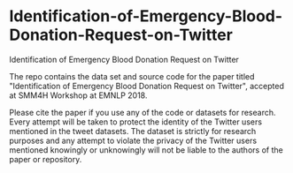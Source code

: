 # Identification-of-Emergency-Blood-Donation-Request-on-Twitter
Identification of Emergency Blood Donation Request on Twitter

The repo contains the data set and source code for the paper titled "Identification of Emergency Blood Donation Request on Twitter", accepted at SMM4H Workshop at EMNLP 2018. 

Please cite the paper if you use any of the code or datasets for research.
Every attempt will be taken to protect the identity of the Twitter users mentioned in the tweet datasets.
The dataset is strictly for research purposes and any attempt to violate the privacy of the Twitter users mentioned knowingly or unknowingly will not be liable to the authors of the paper or repository.
